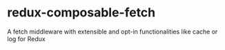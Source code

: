 # redux-composable-fetch
A fetch middleware with extensible and opt-in functionalities like cache or log for Redux
